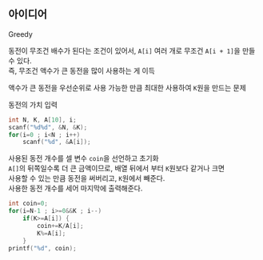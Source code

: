 ## 아이디어
Greedy

동전이 무조건 배수가 된다는 조건이 있어서, `A[i]` 여러 개로 무조건 `A[i + 1]`을 만들 수 있다.  
즉, 무조건 액수가 큰 동전을 많이 사용하는 게 이득

액수가 큰 동전을 우선순위로 사용 가능한 만큼 최대한 사용하여 `K`원을 만드는 문제

동전의 가치 입력
```c
int N, K, A[10], i;
scanf("%d%d", &N, &K);
for(i=0 ; i<N ; i++)
	scanf("%d", &A[i]);
```
사용된 동전 개수를 셀 변수 `coin`을 선언하고 초기화  
`A[]`의 뒤쪽일수록 더 큰 금액이므로, 배열 뒤에서 부터 `K`원보다 같거나 크면  
사용할 수 있는 만큼 동전을 써버리고, `K`원에서 빼준다.  
사용한 동전 개수를 세어 마지막에 출력해준다.
```c
int coin=0;
for(i=N-1 ; i>=0&&K ; i--)
	if(K>=A[i]) {
		coin+=K/A[i];
		K%=A[i];
	}
printf("%d", coin);
```